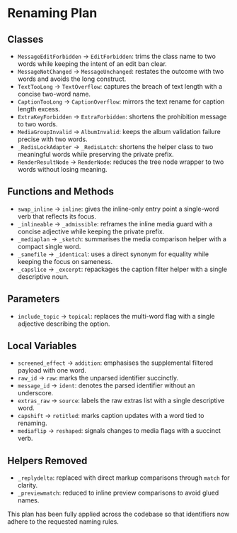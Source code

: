 # Renaming Plan

## Classes
- `MessageEditForbidden` → `EditForbidden`: trims the class name to two words while keeping the intent of an edit ban clear.
- `MessageNotChanged` → `MessageUnchanged`: restates the outcome with two words and avoids the long construct.
- `TextTooLong` → `TextOverflow`: captures the breach of text length with a concise two-word name.
- `CaptionTooLong` → `CaptionOverflow`: mirrors the text rename for caption length excess.
- `ExtraKeyForbidden` → `ExtraForbidden`: shortens the prohibition message to two words.
- `MediaGroupInvalid` → `AlbumInvalid`: keeps the album validation failure precise with two words.
- `_RedisLockAdapter` → `_RedisLatch`: shortens the helper class to two meaningful words while preserving the private prefix.
- `RenderResultNode` → `RenderNode`: reduces the tree node wrapper to two words without losing meaning.

## Functions and Methods
- `swap_inline` → `inline`: gives the inline-only entry point a single-word verb that reflects its focus.
- `_inlineable` → `_admissible`: reframes the inline media guard with a concise adjective while keeping the private prefix.
- `_mediaplan` → `_sketch`: summarises the media comparison helper with a compact single word.
- `_samefile` → `_identical`: uses a direct synonym for equality while keeping the focus on sameness.
- `_capslice` → `_excerpt`: repackages the caption filter helper with a single descriptive noun.

## Parameters
- `include_topic` → `topical`: replaces the multi-word flag with a single adjective describing the option.

## Local Variables
- `screened_effect` → `addition`: emphasises the supplemental filtered payload with one word.
- `raw_id` → `raw`: marks the unparsed identifier succinctly.
- `message_id` → `ident`: denotes the parsed identifier without an underscore.
- `extras_raw` → `source`: labels the raw extras list with a single descriptive word.
- `capshift` → `retitled`: marks caption updates with a word tied to renaming.
- `mediaflip` → `reshaped`: signals changes to media flags with a succinct verb.

## Helpers Removed
- `_replydelta`: replaced with direct markup comparisons through `match` for clarity.
- `_previewmatch`: reduced to inline preview comparisons to avoid glued names.

This plan has been fully applied across the codebase so that identifiers now adhere to the requested naming rules.
